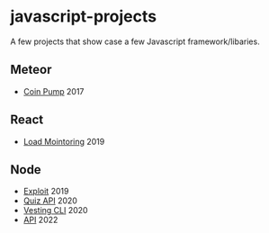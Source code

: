 # javascript-projects

A few projects that show case a few Javascript framework/libaries.

## Meteor

- [Coin Pump](https://github.com/aakhtar3/javascript-projects/tree/master/meteor/coin-pump) 2017

## React

- [Load Mointoring](https://github.com/aakhtar3/javascript-projects/tree/master/react/load-monitoring) 2019


## Node

- [Exploit](https://github.com/aakhtar3/javascript-projects/tree/master/node/exploit) 2019
- [Quiz API](https://github.com/aakhtar3/javascript-projects/tree/master/node/quiz-api) 2020
- [Vesting CLI](https://github.com/aakhtar3/javascript-projects/tree/master/node/vesting) 2020
- [API](https://github.com/aakhtar3/javascript-projects/tree/master/node/api) 2022
